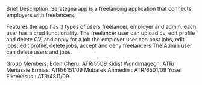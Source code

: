 Brief Description:
    Serategna app is a freelancing application that connects employers with freelancers.
 
Features
    the app has 3 types of users freelancer, employer and admin. each user has a crud functionality.
    The freelancer user can upload cv, edit profile and delete CV, and apply for a job
    the employer user can post jobs, edit jobs, edit profile, delete jobs, accept and deny freelancers
    The Admin user can delete users and jobs.
    
Group Members:
    Eden Cheru: ATR/5509
    Kidist Wondimagegn: ATR/
    Menassie Ermias: ATR/6151/09
    Mubarek Ahmedin : ATR/6501/09
    Yosef FikreYesus : ATR/4811/09

